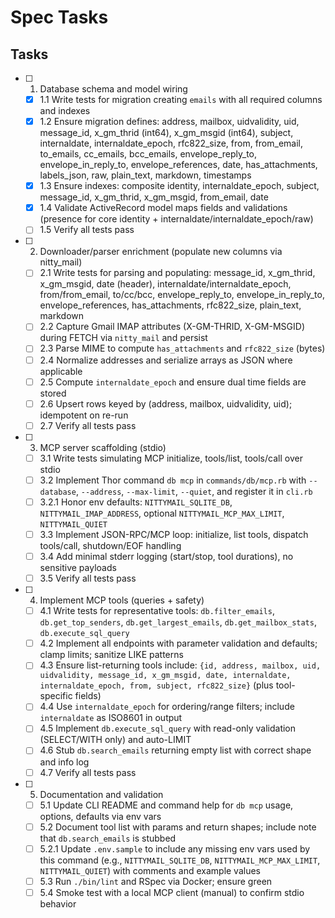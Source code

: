 # Spec Tasks

## Tasks

- [ ] 1. Database schema and model wiring
  - [x] 1.1 Write tests for migration creating `emails` with all required columns and indexes
  - [x] 1.2 Ensure migration defines: address, mailbox, uidvalidity, uid, message_id, x_gm_thrid (int64), x_gm_msgid (int64), subject, internaldate, internaldate_epoch, rfc822_size, from, from_email, to_emails, cc_emails, bcc_emails, envelope_reply_to, envelope_in_reply_to, envelope_references, date, has_attachments, labels_json, raw, plain_text, markdown, timestamps
  - [x] 1.3 Ensure indexes: composite identity, internaldate_epoch, subject, message_id, x_gm_thrid, x_gm_msgid, from_email, date
  - [x] 1.4 Validate ActiveRecord model maps fields and validations (presence for core identity + internaldate/internaldate_epoch/raw)
  - [ ] 1.5 Verify all tests pass

- [ ] 2. Downloader/parser enrichment (populate new columns via nitty_mail)
  - [ ] 2.1 Write tests for parsing and populating: message_id, x_gm_thrid, x_gm_msgid, date (header), internaldate/internaldate_epoch, from/from_email, to/cc/bcc, envelope_reply_to, envelope_in_reply_to, envelope_references, has_attachments, rfc822_size, plain_text, markdown
  - [ ] 2.2 Capture Gmail IMAP attributes (X-GM-THRID, X-GM-MSGID) during FETCH via `nitty_mail` and persist
  - [ ] 2.3 Parse MIME to compute `has_attachments` and `rfc822_size` (bytes)
  - [ ] 2.4 Normalize addresses and serialize arrays as JSON where applicable
  - [ ] 2.5 Compute `internaldate_epoch` and ensure dual time fields are stored
  - [ ] 2.6 Upsert rows keyed by (address, mailbox, uidvalidity, uid); idempotent on re-run
  - [ ] 2.7 Verify all tests pass

- [ ] 3. MCP server scaffolding (stdio)
  - [ ] 3.1 Write tests simulating MCP initialize, tools/list, tools/call over stdio
  - [ ] 3.2 Implement Thor command `db mcp` in `commands/db/mcp.rb` with `--database`, `--address`, `--max-limit`, `--quiet`, and register it in `cli.rb`
  - [ ] 3.2.1 Honor env defaults: `NITTYMAIL_SQLITE_DB`, `NITTYMAIL_IMAP_ADDRESS`, optional `NITTYMAIL_MCP_MAX_LIMIT`, `NITTYMAIL_QUIET`
  - [ ] 3.3 Implement JSON-RPC/MCP loop: initialize, list tools, dispatch tools/call, shutdown/EOF handling
  - [ ] 3.4 Add minimal stderr logging (start/stop, tool durations), no sensitive payloads
  - [ ] 3.5 Verify all tests pass

- [ ] 4. Implement MCP tools (queries + safety)
  - [ ] 4.1 Write tests for representative tools: `db.filter_emails`, `db.get_top_senders`, `db.get_largest_emails`, `db.get_mailbox_stats`, `db.execute_sql_query`
  - [ ] 4.2 Implement all endpoints with parameter validation and defaults; clamp limits; sanitize LIKE patterns
  - [ ] 4.3 Ensure list-returning tools include: `{id, address, mailbox, uid, uidvalidity, message_id, x_gm_msgid, date, internaldate, internaldate_epoch, from, subject, rfc822_size}` (plus tool-specific fields)
  - [ ] 4.4 Use `internaldate_epoch` for ordering/range filters; include `internaldate` as ISO8601 in output
  - [ ] 4.5 Implement `db.execute_sql_query` with read-only validation (SELECT/WITH only) and auto-LIMIT
  - [ ] 4.6 Stub `db.search_emails` returning empty list with correct shape and info log
  - [ ] 4.7 Verify all tests pass

- [ ] 5. Documentation and validation
  - [ ] 5.1 Update CLI README and command help for `db mcp` usage, options, defaults via env vars
  - [ ] 5.2 Document tool list with params and return shapes; include note that `db.search_emails` is stubbed
  - [ ] 5.2.1 Update `.env.sample` to include any missing env vars used by this command (e.g., `NITTYMAIL_SQLITE_DB`, `NITTYMAIL_MCP_MAX_LIMIT`, `NITTYMAIL_QUIET`) with comments and example values
  - [ ] 5.3 Run `./bin/lint` and RSpec via Docker; ensure green
  - [ ] 5.4 Smoke test with a local MCP client (manual) to confirm stdio behavior
